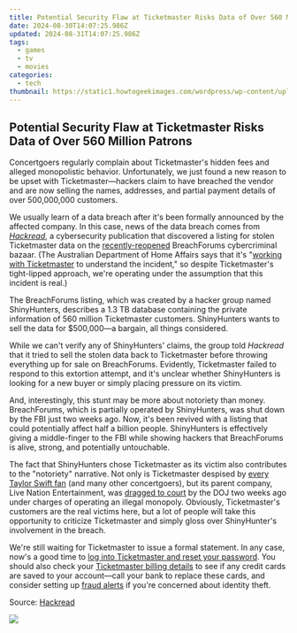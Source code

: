 ```yaml
---
title: Potential Security Flaw at Ticketmaster Risks Data of Over 560 Million Patrons
date: 2024-08-30T14:07:25.986Z
updated: 2024-08-31T14:07:25.986Z
tags:
  - games
  - tv
  - movies
categories:
  - tech
thumbnail: https://static1.howtogeekimages.com/wordpress/wp-content/uploads/2024/05/49.jpg
---
```


## Potential Security Flaw at Ticketmaster Risks Data of Over 560 Million Patrons

Concertgoers regularly complain about Ticketmaster's hidden fees and alleged monopolistic behavior. Unfortunately, we just found a new reason to be upset with Ticketmaster—hackers claim to have breached the vendor and are now selling the names, addresses, and partial payment details of over 500,000,000 customers.

 We usually learn of a data breach after it's been formally announced by the affected company. In this case, news of the data breach comes from _[Hackread](https://www.hackread.com/hackers-ticketmaster-data-breach-560m-users-sale/)_, a cybersecurity publication that discovered a listing for stolen Ticketmaster data on the [recently-reopened](https://www.theregister.com/2024/05/28/breachforums%5Fback%5Fonline/) BreachForums cybercriminal bazaar. (The Australian Department of Home Affairs says that it's "[working with Ticketmaster](https://www.abc.net.au/news/2024-05-29/ticketmaster-hack-allegedlyshinyhunter-customers-data-leaked/103908614) to understand the incident," so despite Ticketmaster's tight-lipped approach, we're operating under the assumption that this incident is real.)

 The BreachForums listing, which was created by a hacker group named ShinyHunters, describes a 1.3 TB database containing the private information of 560 million Ticketmaster customers. ShinyHunters wants to sell the data for $500,000—a bargain, all things considered.

 While we can't verify any of ShinyHunters' claims, the group told _Hackread_ that it tried to sell the stolen data back to Ticketmaster before throwing everything up for sale on BreachForums. Evidently, Ticketmaster failed to respond to this extortion attempt, and it's unclear whether ShinyHunters is looking for a new buyer or simply placing pressure on its victim.

 And, interestingly, this stunt may be more about notoriety than money. BreachForums, which is partially operated by ShinyHunters, was shut down by the FBI just two weeks ago. Now, it's been revived with a listing that could potentially affect half a billion people. ShinyHunters is effectively giving a middle-finger to the FBI while showing hackers that BreachForums is alive, strong, and potentially untouchable.

 The fact that ShinyHunters chose Ticketmaster as its victim also contributes to the "notoriety" narrative. Not only is Ticketmaster despised by [every Taylor Swift fan](https://en.wikipedia.org/wiki/Taylor%5FSwift%E2%80%93Ticketmaster%5Fcontroversy) (and many other concertgoers), but its parent company, Live Nation Entertainment, was [dragged to court](https://apnews.com/article/justice-department-live-nation-ticketmaster-antitrust-lawsuit-df9b552d127e1494db13e3cd625787a8) by the DOJ two weeks ago under charges of operating an illegal monopoly. Obviously, Ticketmaster's customers are the real victims here, but a lot of people will take this opportunity to criticize Ticketmaster and simply gloss over ShinyHunter's involvement in the breach.

 We're still waiting for Ticketmaster to issue a formal statement. In any case, now's a good time to [log into Ticketmaster and reset your password](https://help.ticketmaster.com/hc/en-us/articles/9611941002641-How-do-I-reset-my-account-password). You should also check your [Ticketmaster billing details](https://www.ticketmaster.com/member/payment%5Foptions) to see if any credit cards are saved to your account—call your bank to replace these cards, and consider setting up [fraud alerts](https://facebook-videos.techidaily.com/updated-filming-techniques-for-high-quality-facebook-video-content-for-2024/) if you're concerned about identity theft.

 Source: [Hackread](https://www.hackread.com/hackers-ticketmaster-data-breach-560m-users-sale/)

<ins class="adsbygoogle"
     style="display:block"
     data-ad-format="autorelaxed"
     data-ad-client="ca-pub-7571918770474297"
     data-ad-slot="1223367746"></ins>



<ins class="adsbygoogle"
     style="display:block"
     data-ad-client="ca-pub-7571918770474297"
     data-ad-slot="8358498916"
     data-ad-format="auto"
     data-full-width-responsive="true"></ins>



<!-- affiliate ads begin -->
<a href="https://shop.copernic.com/order/checkout.php?PRODS=41033091&QTY=1&AFFILIATE=108875&CART=1"><img src="https://secure.2checkout.com/images/merchant/8d30aa96e72440759f74bd2306c1fa3d/Copernic-2023-Affiliate-728x90-Advanced.png" border="0"></a>
<!-- affiliate ads end -->